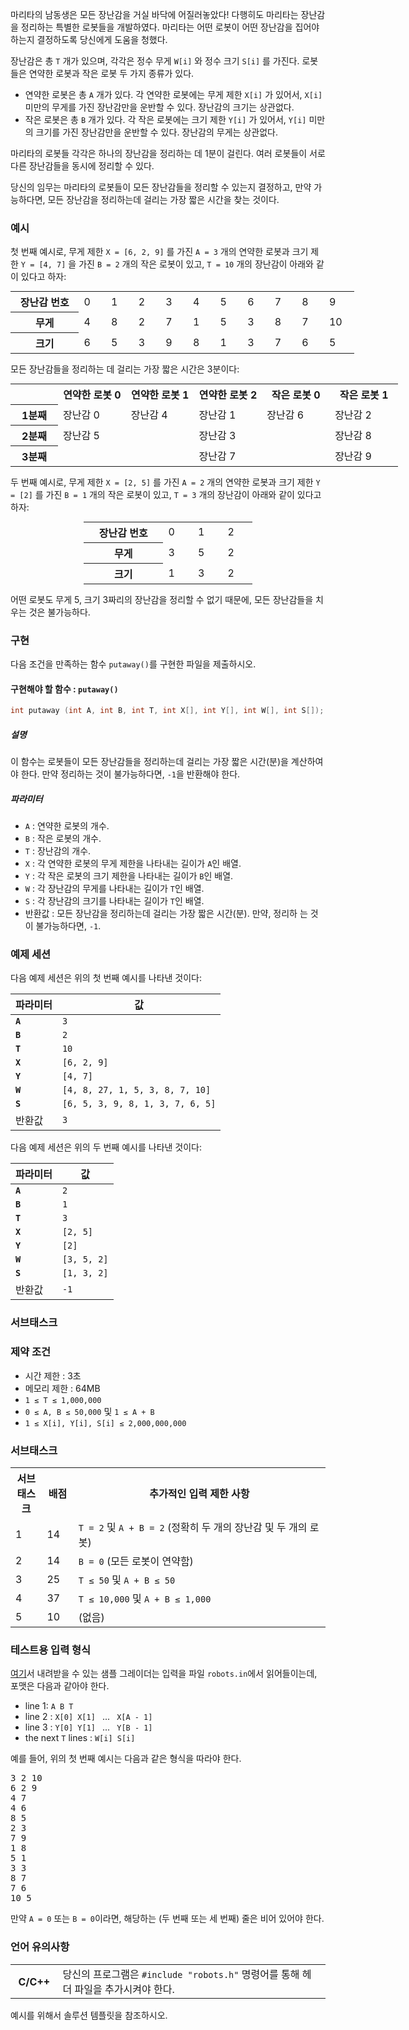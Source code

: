 마리타의 남동생은 모든 장난감을 거실 바닥에 어질러놓았다! 다행히도 마리타는 장난감을 정리하는 특별한 로봇들을 개발하였다. 마리타는 어떤 로봇이 어떤 장난감을 집어야 하는지 결정하도록 당신에게 도움을 청했다.

장난감은 총 `T` 개가 있으며, 각각은 정수 무게 `W[i]` 와 정수 크기 `S[i]` 를 가진다.
로봇들은 연약한 로봇과 작은 로봇 두 가지 종류가 있다.

* 연약한 로봇은 총 `A` 개가 있다. 각 연약한 로봇에는 무게 제한 `X[i]` 가 있어서, `X[i]` 미만의 무게를 가진 장난감만을 운반할 수 있다. 장난감의 크기는 상관없다.
* 작은 로봇은 총 `B` 개가 있다. 각 작은 로봇에는 크기 제한 `Y[i]` 가 있어서, `Y[i]` 미만의 크기를 가진 장난감만을 운반할 수 있다. 장난감의 무게는 상관없다.

마리타의 로봇들 각각은 하나의 장난감을 정리하는 데 1분이 걸린다. 여러 로봇들이 서로 다른 장난감들을 동시에 정리할 수 있다.

당신의 임무는 마리타의 로봇들이 모든 장난감들을 정리할 수 있는지 결정하고, 만약 가능하다면, 모든 장난감을 정리하는데 걸리는 가장 짧은 시간을 찾는 것이다.

### 예시

첫 번째 예시로, 무게 제한 `X = [6, 2, 9]` 를 가진 `A = 3` 개의 연약한 로봇과 크기 제
한 `Y = [4, 7]` 을 가진 `B = 2` 개의 작은 로봇이 있고, `T = 10` 개의 장난감이 아래와
같이 있다고 하자:

<div style="text-align: center; width: inherit; margin-bottom: 10px;">

<table class="table table-condensed table-bordered" style="width: 550px; margin: 0 auto;">
  <tr>
   <th style="width: 150px;">장난감 번호</th>
   <td style="width: 40px;">0</td>
   <td style="width: 40px;">1</td>
   <td style="width: 40px;">2</td>
   <td style="width: 40px;">3</td>
   <td style="width: 40px;">4</td>
   <td style="width: 40px;">5</td>
   <td style="width: 40px;">6</td>
   <td style="width: 40px;">7</td>
   <td style="width: 40px;">8</td>
   <td style="width: 40px;">9</td>
  </tr>
  <tr>
   <th>무게</th>
   <td>4</td>
   <td>8</td>
   <td>2</td>
   <td>7</td>
   <td>1</td>
   <td>5</td>
   <td>3</td>
   <td>8</td>
   <td>7</td>
   <td>10</td>
  </tr>
  <tr>
   <th>크기</th>
   <td>6</td>
   <td>5</td>
   <td>3</td>
   <td>9</td>
   <td>8</td>
   <td>1</td>
   <td>3</td>
   <td>7</td>
   <td>6</td>
   <td>5</td>
  </tr>
</table>

</div>

모든 장난감들을 정리하는 데 걸리는 가장 짧은 시간은 3분이다:

<div style="text-align: center; width: inherit; margin-bottom: 10px;">

<table class="table table-bordered table-condensed" style="width: 620px; margin: 0 auto;">
 <tr>
  <th style="width: 70px;"></th>
  <th style="width: 110px;">연약한 로봇 0</th>
  <th style="width: 110px;">연약한 로봇 1</th>
  <th style="width: 110px;">연약한 로봇 2</th>
  <th style="width: 110px;">작은 로봇 0</th>
  <th style="width: 110px;">작은 로봇 1</th>
 </tr>
 <tr>
  <th>1분째</th>
  <td>장난감 0</td>
  <td>장난감 4</td>
  <td>장난감 1</td>
  <td>장난감 6</td>
  <td>장난감 2</td>
 </tr>
 <tr>
  <th>2분째</th>
  <td>장난감 5</td>
  <td></td>
  <td>장난감 3</td>
  <td></td>
  <td>장난감 8</td>
 </tr>
 <tr>
  <th>3분째</th>
  <td></td>
  <td></td>
  <td>장난감 7</td>
  <td></td>
  <td>장난감 9</td>
 </tr>
</table>

</div>

두 번째 예시로, 무게 제한 `X = [2, 5]` 를 가진 `A = 2` 개의 연약한 로봇과 크기 제한 `Y = [2]` 를 가진 `B = 1` 개의 작은 로봇이 있고, `T = 3` 개의 장난감이 아래와 같이 있다고 하자:

<div style="text-align: center; width: inherit; margin-bottom: 10px;">

<table class="table table-condensed table-bordered" style="width: 270px; margin: 0 auto;">
  <tr>
   <th style="width: 150px;">장난감 번호</th>
   <td style="width: 40px;">0</td>
   <td style="width: 40px;">1</td>
   <td style="width: 40px;">2</td>
  </tr>
  <tr>
   <th>무게</th>
   <td>3</td>
   <td>5</td>
   <td>2</td>
  </tr>
  <tr>
   <th>크기</th>
   <td>1</td>
   <td>3</td>
   <td>2</td>
  </tr>
</table>

</div>


어떤 로봇도 무게 5, 크기 3짜리의 장난감을 정리할 수 없기 때문에, 모든 장난감들을 치우는 것은 불가능하다.

### 구현

다음 조건을 만족하는 함수 `putaway()`를 구현한 파일을 제출하시오.

#### 구현해야 할 함수 : `putaway()`

```c++
int putaway (int A, int B, int T, int X[], int Y[], int W[], int S[]);
```

##### 설명

이 함수는 로봇들이 모든 장난감들을 정리하는데 걸리는 가장 짧은 시간(분)을 계산하여야 한다. 만약 정리하는 것이 불가능하다면, `-1`을 반환해야 한다.

##### 파라미터

* `A` : 연약한 로봇의 개수.
* `B` : 작은 로봇의 개수.
* `T` : 장난감의 개수.
* `X` : 각 연약한 로봇의 무게 제한을 나타내는 길이가 `A`인 배열.
* `Y` : 각 작은 로봇의 크기 제한을 나타내는 길이가 `B`인 배열.
* `W` : 각 장난감의 무게를 나타내는 길이가 `T`인 배열.
* `S` : 각 장난감의 크기를 나타내는 길이가 `T`인 배열.
* 반환값 : 모든 장난감을 정리하는데 걸리는 가장 짧은 시간(분). 만약, 정리하
는 것이 불가능하다면, `-1`.

### 예제 세션

다음 예제 세션은 위의 첫 번째 예시를 나타낸 것이다:

|파라미터|값|
|-|-|
|**`A`**|`3`|
|**`B`**|`2`|
|**`T`**|`10`|
|**`X`**|`[6, 2, 9]`|
|**`Y`**|`[4, 7]`|
|**`W`**|`[4, 8, 27, 1, 5, 3, 8, 7, 10]`|
|**`S`**|`[6, 5, 3, 9, 8, 1, 3, 7, 6, 5]`|
|반환값|`3`|

다음 예제 세션은 위의 두 번째 예시를 나타낸 것이다:

|파라미터|값|
|-|-|
|**`A`**|`2`|
|**`B`**|`1`|
|**`T`**|`3`|
|**`X`**|`[2, 5]`|
|**`Y`**|`[2]`|
|**`W`**|`[3, 5, 2]`|
|**`S`**|`[1, 3, 2]`|
|반환값|`-1`|

### 서브태스크
### 제약 조건

* 시간 제한 : 3초
* 메모리 제한 : 64MB
* `1 ≤ T ≤ 1,000,000`
* `0 ≤ A, B ≤ 50,000` 및 `1 ≤ A + B`
* `1 ≤ X[i], Y[i], S[i] ≤ 2,000,000,000`

### 서브태스크

<table class='table table-condensed table-bordered'>
 <tr>
  <th style="width: 10%;">서브태스크</th>
  <th style="width: 10%;">배점</th>
  <th>추가적인 입력 제한 사항</th>
 </tr>
 <tr>
  <td>1</td>
  <td>14</td>
  <td><code>T = 2</code> 및 <code>A + B = 2</code> (정확히 두 개의 장난감 및 두 개의 로봇)</td>
 </tr>
 <tr>
  <td>2</td>
  <td>14</td>
  <td><code>B = 0</code> (모든 로봇이 연약함)</td>
 </tr>
 <tr>
  <td>3</td>
  <td>25</td>
  <td><code>T ≤ 50</code> 및 <code>A + B ≤ 50</code></td>
 </tr>
 <tr>
  <td>4</td>
  <td>37</td>
  <td><code>T ≤ 10,000</code> 및 <code>A + B ≤ 1,000</code></td>
 </tr>
 <tr>
  <td>5</td>
  <td>10</td>
  <td>(없음)</td>
 </tr>
</table>

### 테스트용 입력 형식

[여기](https://s3.ap-northeast-2.amazonaws.com/oj.uz/old/IOI13_wombats/robots.zip)서 내려받을 수 있는 샘플 그레이더는 입력을 파일 `robots.in`에서 읽어들이는데, 포맷은 다음과 같아야 한다.

* line 1: `A B T`
* line 2 : `X[0] X[1] ` ... ` X[A - 1]`
* line 3 : `Y[0] Y[1] ` ... ` Y[B - 1]`
* the next `T` lines : `W[i] S[i]`

예를 들어, 위의 첫 번째 예시는 다음과 같은 형식을 따라야 한다.

<pre>
3 2 10
6 2 9
4 7
4 6
8 5
2 3
7 9
1 8
5 1
3 3
8 7
7 6
10 5
</pre>

만약 `A = 0` 또는 `B = 0`이라면, 해당하는 (두 번째 또는 세 번째) 줄은 비어 있어야 한다.

### 언어 유의사항

<table class="table table-condensed table-bordered">
 <tr>
  <th style="width: 15%;">C/C++</th>
  <td>당신의 프로그램은 <code>#include "robots.h"</code> 명령어를 통해 헤더 파일을 추가시켜야 한다.</td>
 </tr>
 <tr>
</table>

예시를 위해서 솔루션 템플릿을 참조하시오.
